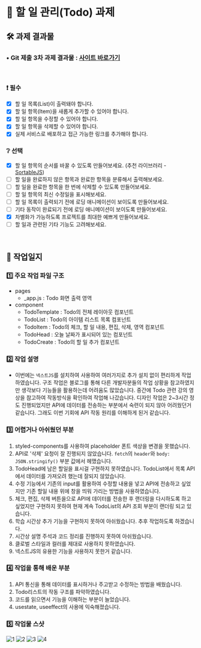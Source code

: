 # 📌 할 일 관리(Todo) 과제

## 🛠 과제 결과물
### • Git 제출 3차 과제 결과물 : [사이트 바로가기](https://vocal-clafoutis-16187b.netlify.app/)

</br>

### ❗ 필수

- [x] 할 일 목록(List)이 출력돼야 합니다.
- [x] 할 일 항목(Item)을 새롭게 추가할 수 있어야 합니다.
- [x] 할 일 항목을 수정할 수 있어야 합니다.
- [x] 할 일 항목을 삭제할 수 있어야 합니다.
- [x] 실제 서비스로 배포하고 접근 가능한 링크를 추가해야 합니다.

### ❔ 선택

- [x] 할 일 항목의 순서를 바꿀 수 있도록 만들어보세요. (추천 라이브러리 - [SortableJS](http://sortablejs.github.io/Sortable/))
- [ ] 할 일을 완료하지 않은 항목과 완료한 항목을 분류해서 출력해보세요.
- [ ] 할 일을 완료한 항목을 한 번에 삭제할 수 있도록 만들어보세요.
- [ ] 할 일 항목의 최신 수정일을 표시해보세요.
- [ ] 할 일 목록이 출력되기 전에 로딩 애니메이션이 보이도록 만들어보세요.
- [ ] 기타 동작이 완료되기 전에 로딩 애니메이션이 보이도록 만들어보세요.
- [x] 차별화가 가능하도록 프로젝트를 최대한 예쁘게 만들어보세요.
- [ ] 할 일과 관련된 기타 기능도 고려해보세요.

</br>

## 📝 작업일지

### 1️⃣ 주요 작업 파일 구조
- pages
  - _app.js : Todo 화면 출력 영역
- component
  - TodoTemplate : Todo의 전체 레이아웃 컴포넌트
  - TodoList : Todo의 아이템 리스트 목록 컴포넌트
  - TodoItem : Todo의 체크, 할 일 내용, 편집, 삭제, 영역 컴포넌트
  - TodoHead : 오늘 날짜가 표시되어 있는 컴포넌트
  - TodoCreate : Todo의 할 일 추가 컴포넌트

### 2️⃣ 작업 설명
  - 이번에는 `넥스트JS`를 설치하여 사용하여 여러가지로 추가 설치 없이 편리하게 작업하였습니다. 구조 작업은 블로그를 통해 다른 개발자분들의 작업 상황을 참고하였지만 생각보다 기능들을 활용하는데 어려움도 많았습니다. 중간에 Todo 관련 강의 영상을 참고하여 작동방식을 확인하여 작업해 나갔습니다. 디자인 작업은 2~3시간 정도 진행되었지만 API에 데이터를 전송하는 부분에서 숙련이 되지 않아 어려웠던거 같습니다. 그래도 이번 기회에 API 작동 원리를 이해하게 된거 같습니다.

### 3️⃣ 어렵거나 아쉬웠던 부분
1. styled-components를 사용하여 placeholder 폰트 색상을 변경을 못했습니다.
2. API로 '삭제' 요청이 잘 진행되지 않았습니다. `fetch`의 `header`와 `body: JSON.stringify()` 부분 값에서 헤맸습니다.
3. TodoHead에 남은 할일을 표시걸 구현하지 못하였습니다. TodoList에서 목록 API에서 데이터를 가져오려 했는데 잘되지 않았습니다.
4. 수정 기능에서 기존의 input를 활용하여 수정할 내용을 넣고 API에 전송하고 싶었지만 기존 할일 내용 위에 창을 띄워 가리는 방법을 사용하였습니다.
5. 체크, 편집, 삭제 버튼을으로 API에 데이터를 전송한 후 랜더링을 다시하도록 하고 싶었지만 구현하지 못하여 현재 계속 TodoList의 API 조회 부분이 랜더링 되고 있습니다.
6. 학습 시간상 추가 기능을 구현하지 못하여 아쉬웠습니다. 추후 작업하도록 하겠습니다.
7. 시간상 설명 주석과 코드 정리를 진행하지 못하여 아쉬웠습니다.
8. 클로벌 스타일과 컬러를 제대로 사용하지 못하였습니다.
9. 넥스트JS의 유용한 기능을 사용하지 못한거 같습니다.

### 4️⃣ 작업을 통해 배운 부분
1. API 통신을 통해 데이터를 표시하거나 주고받고 수정하는 방법을 배웠습니다.
2. Todo리스트의 작동 구조를 파악하였습니다.
3. 코드를 읽으면서 기능을 이해하는 부분이 늘었습니다.
4. usestate, useeffect의 사용에 익숙해졌습니다.

### 5️⃣ 작업물 스샷
![1](https://github.com/DICEPT/todo_app_nextjs/assets/106785596/e240c2be-2ca7-491b-880b-fa430e8ef33e)
![2](https://github.com/DICEPT/todo_app_nextjs/assets/106785596/e6e0c31b-ee83-449b-aab0-92a91e720b0e)
![3](https://github.com/DICEPT/todo_app_nextjs/assets/106785596/2621e08f-6edf-4d6c-b64b-b28c7ae74bed)
![4](https://github.com/DICEPT/todo_app_nextjs/assets/106785596/055fd265-5cea-49db-9a01-c84be028e270)